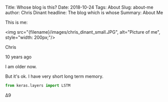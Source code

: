 Title: Whose blog is this?
Date: 2018-10-24
Tags: About
Slug: about-me
author: Chris Dinant
headline: The blog which is whose
Summary: About Me


This is me:

<img src="{filename}/images/chris_dinant_small.JPG", alt="Picture of me", style="width: 200px;"/>


Chris

10 years ago

I am older now.

But it's ok. I have very short long term memory.  

```python
from keras.layers import LSTM
```

&#916;9
